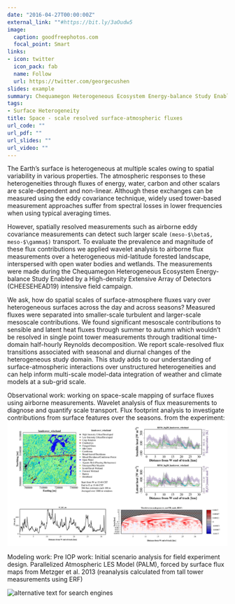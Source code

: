 ```yaml
---
date: "2016-04-27T00:00:00Z"
external_link: ""#https://bit.ly/3aOudw5
image:
  caption: goodfreephotos.com
  focal_point: Smart
links:
- icon: twitter
  icon_pack: fab
  name: Follow
  url: https://twitter.com/georgecushen
slides: example
summary: Chequamegon Heterogeneous Ecosystem Energy-balance Study Enabled by a High-density Extensive Array of Detectors
tags:
- Surface Heterogeneity
title: Space - scale resolved surface-atmospheric fluxes
url_code: ""
url_pdf: ""
url_slides: ""
url_video: ""
---
```


The Earth’s surface is heterogeneous at multiple scales owing to spatial variability in various properties. The atmospheric responses to these heterogeneities through fluxes of energy, water, carbon and other scalars are scale-dependent and non-linear. Although these exchanges can be measured using the eddy covariance technique, widely used tower-based measurement approaches suffer from spectral losses in lower frequencies when using typical averaging times.

However, spatially resolved measurements such as airborne eddy covariance measurements can detect such larger scale ```(meso-$\beta$, meso-$\gamma$)``` transport. To evaluate the prevalence and magnitude of these flux contributions  we applied wavelet analysis to airborne flux measurements over a heterogeneous mid-latitude forested landscape, interspersed with open water bodies and wetlands. The measurements were made during the Chequamegon Heterogeneous Ecosystem Energy-balance Study Enabled by a High-density Extensive Array of Detectors (CHEESEHEAD19) intensive field campaign. 

We ask, how do spatial scales of surface-atmosphere fluxes vary over heterogeneous surfaces across the day and across seasons?  Measured fluxes were separated into smaller-scale turbulent and larger-scale mesoscale contributions. We found significant mesoscale contributions to sensible and latent heat fluxes through summer to autumn which wouldn’t be resolved in single point tower measurements through traditional time-domain half-hourly Reynolds decomposition. We report scale-resolved flux transitions associated with seasonal and diurnal changes of the heterogeneous study domain. This study adds to our understanding of surface-atmospheric interactions over unstructured heterogeneities and can help inform multi-scale model-data integration of weather and climate models at a sub-grid scale. 

Observational work: working on space-scale mapping of surface fluxes using airborne measurements. Wavelet analysis of flux measurements to diagnose and quantify scale transport. Flux footprint analysis to investigate contributions from surface features over the seasons.  from the experiment:
![alternative text for search engines](Space.jpg)

Modeling work:
Pre IOP work: Initial scenario analysis for field experiment design.
Parallelized Atmospheric LES Model (PALM), forced by surface flux maps from Metzger et al. 2013 (reanalysis calculated from tall tower measurements using ERF)

![alternative text for search engines](forcings2.gif)



